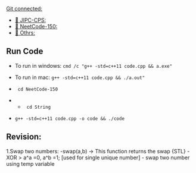 [Git connected:](https://github.com/bappasahabapi/ACM.git)


- [📁 JIPC-CPS:](https://github.com/bappasahabapi/ACM/blob/main/JIPC-CPS/)
- [📁 NeetCode-150:](https://github.com/bappasahabapi/ACM/tree/main/NeetCode-150)
- [📁 Othrs:](https://github.com/bappasahabapi/ACM/tree/main/Others/Patterns)

##    Run Code 

- To run in windows:  `cmd /c "g++ -std=c++11 code.cpp && a.exe"`
- To run in mac:  `g++ -std=c++11 code.cpp && ./a.out"`

-   ` cd NeetCode-150`
-   -   ` cd String`
-    `g++ -std=c++11 code.cpp -o code && ./code`
<!-- -    `g++ -std=c++11 code.cpp && ./a.out` -->



## Revision:

1.Swap two numbers: 
    -swap(a,b) -> This function returns the swap {STL}
    -XOR > a^a =0, a^b =1; [used for single unique number] 
    - swap two number using temp variable